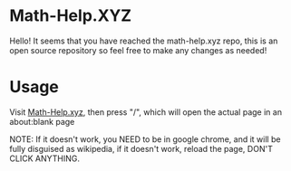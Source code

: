 # Math-Help.XYZ
Hello! It seems that you have reached the math-help.xyz repo, this is an open source repository so feel free to make any changes as needed!

# Usage
Visit [Math-Help.xyz](https://math-help.xyz), then press "/", which will open the actual page in an about:blank page

NOTE: If it doesn't work, you NEED to be in google chrome, and it will be fully disguised as wikipedia, if it doesn't work, reload the page, DON'T CLICK ANYTHING.
